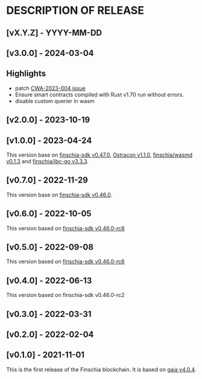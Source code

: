 <!--
Usage:

Include additional details about the release in this file, separate from the RELEASE_CHANGELOG. 
Feel free to add any highlights or other information you'd like to share with the community.
-->

# DESCRIPTION OF RELEASE

## [vX.Y.Z] - YYYY-MM-DD
<!-- <Desription of This Release> -->
<!-- <Add Highlights or any sections if you need> -->

## [v3.0.0] - 2024-03-04
## Highlights
* patch [CWA-2023-004 issue](https://forum.cosmos.network/t/high-severity-security-patch-upcoming-on-wed-10th-cwa-2023-004-brought-to-you-by-certik-and-confio/12840)
* Ensure smart contracts compiled with Rust v1.70 run without errors.
* disable custom querier in wasm

## [v2.0.0] - 2023-10-19

## [v1.0.0] - 2023-04-24
This version base on [finschia-sdk v0.47.0](https://github.com/Finschia/finschia-sdk/releases/tag/v0.47.0), [Ostracon v1.1.0](https://github.com/Finschia/ostracon/tree/v1.1.0), [finschia/wasmd v0.1.3](https://github.com/Finschia/wasmd/releases/tag/v0.1.3) and [finschia/ibc-go v3.3.3](https://github.com/Finschia/ibc-go/releases/tag/v3.3.3).

## [v0.7.0] - 2022-11-29
This version base on [finschia-sdk v0.46.0](https://github.com/Finschia/finschia-sdk/releases/tag/v0.46.0).

## [v0.6.0] - 2022-10-05
This version based on [finschia-sdk v0.46.0-rc8](https://github.com/Finschia/finschia-sdk/releases/tag/v0.46.0-rc8)

## [v0.5.0] - 2022-09-08
This version based on [finschia-sdk v0.46.0-rc6](https://github.com/Finschia/finschia-sdk/releases/tag/v0.46.0-rc6)

## [v0.4.0] - 2022-06-13
This version based on finschia-sdk v0.46.0-rc2

## [v0.3.0] - 2022-03-31

## [v0.2.0] - 2022-02-04

## [v0.1.0] - 2021-11-01
This is the first release of the Finschia blockchain. It is based on [gaia v4.0.4](https://github.com/cosmos/gaia/releases/tag/v4.0.4).

<!-- Release links -->
